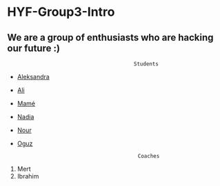 # HYF-Group3-Intro

## We are a group of enthusiasts who are hacking our future :)

                                       
                                             Students
* [Aleksandra](https://github.com/aleks2407/Info-about-me)
* [Ali](https://github.com/aleks2407/class-9-10/blob/master/student-bios/Abdulhamid_Ali.md)
* [Mamé](https://github.com/mametur/group-intro-9-10_3/blob/master/mame.md)
* [Nadia]()
* [Nour]()
* [Oguz](https://github.com/aleks2407/class-9-10/blob/master/student-bios/oguzkarademir.md)

                                             Coaches
1. Mert
2. Ibrahim

